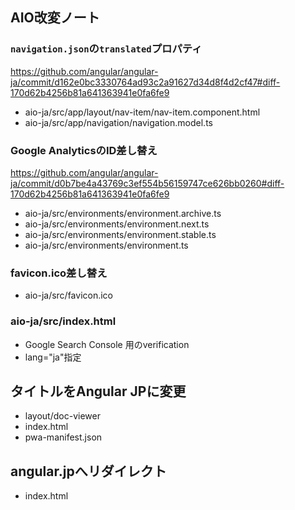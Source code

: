 ## AIO改変ノート

### `navigation.json`の`translated`プロパティ

https://github.com/angular/angular-ja/commit/d162e0bc3330764ad93c2a91627d34d8f4d2cf47#diff-170d62b4256b81a641363941e0fa6fe9

- aio-ja/src/app/layout/nav-item/nav-item.component.html
- aio-ja/src/app/navigation/navigation.model.ts

### Google AnalyticsのID差し替え

https://github.com/angular/angular-ja/commit/d0b7be4a43769c3ef554b56159747ce626bb0260#diff-170d62b4256b81a641363941e0fa6fe9

- aio-ja/src/environments/environment.archive.ts
- aio-ja/src/environments/environment.next.ts
- aio-ja/src/environments/environment.stable.ts
- aio-ja/src/environments/environment.ts

### favicon.ico差し替え

- aio-ja/src/favicon.ico

### aio-ja/src/index.html

- Google Search Console 用のverification
- lang="ja"指定


## タイトルをAngular JPに変更

- layout/doc-viewer
- index.html
- pwa-manifest.json

## angular.jpへリダイレクト

- index.html
